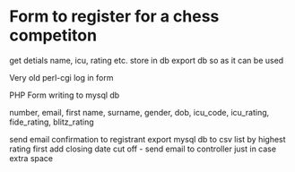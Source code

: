 # Form to register for a chess competiton
get detials name, icu, rating etc. store in db
export db so as it can be used

Very old perl-cgi log in form

PHP Form writing to mysql db

number, email, first name, surname, gender, dob, icu_code, icu_rating, fide_rating, blitz_rating

send email confirmation to registrant
export mysql db to csv
list by highest rating first
add closing date cut off - send email to controller just in case extra space

